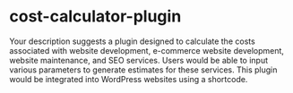 # cost-calculator-plugin
Your description suggests a plugin designed to calculate the costs associated with website development, e-commerce website development, website maintenance, and SEO services. Users would be able to input various parameters to generate estimates for these services. This plugin would be integrated into WordPress websites using a shortcode.
